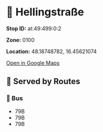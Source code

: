 # 🚉 Hellingstraße


**Stop ID:** at:49:499:0:2

**Zone:** 0100

**Location:** 48.18748782, 16.45621074

[Open in Google Maps](https://www.google.com/maps?q=48.18748782,16.45621074)

## 🚆 Served by Routes

### 🚌 Bus
- 79B
- 79B
- 79B